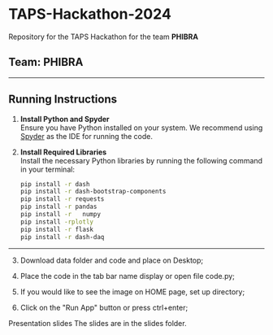 

# TAPS-Hackathon-2024

Repository for the TAPS Hackathon for the team **PHIBRA**

## Team: PHIBRA

---

## Running Instructions

1. **Install Python and Spyder**  
   Ensure you have Python installed on your system. We recommend using [Spyder](https://www.spyder-ide.org/) as the IDE for running the code.

2. **Install Required Libraries**  
   Install the necessary Python libraries by running the following command in your terminal:
   ```bash
   pip install -r dash
   pip install -r dash-bootstrap-components
   pip install -r requests
   pip install -r pandas
   pip install -r   numpy
   pip install -rplotly
   pip install -r flask
   pip install -r dash-daq

---
3. Download data folder and code and place on Desktop;

4. Place the code in the tab bar name display  or open file code.py;

5. If you would like to see the image on HOME page, set up directory;

6. Click on the "Run App" button or press ctrl+enter;

Presentation slides
The slides are in the slides folder.
